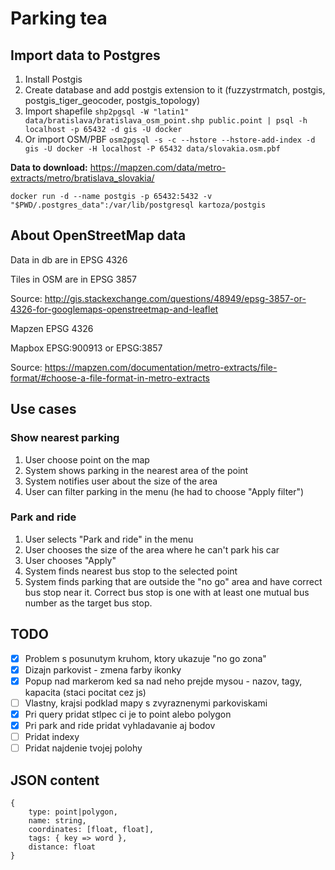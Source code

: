 Parking tea
===========

Import data to Postgres
-----------------------
1. Install Postgis
2. Create database and add postgis extension to it (fuzzystrmatch, postgis, postgis_tiger_geocoder, postgis_topology)
3. Import shapefile `shp2pgsql -W "latin1" data/bratislava/bratislava_osm_point.shp public.point | psql -h localhost -p 65432 -d gis -U docker`
4. Or import OSM/PBF `osm2pgsql -s -c --hstore --hstore-add-index -d gis -U docker -H localhost -P 65432 data/slovakia.osm.pbf`

**Data to download:** https://mapzen.com/data/metro-extracts/metro/bratislava_slovakia/

`docker run -d --name postgis -p 65432:5432 -v "$PWD/.postgres_data":/var/lib/postgresql kartoza/postgis`

About OpenStreetMap data
------------------------
Data in db are in EPSG 4326

Tiles in OSM are in EPSG 3857

Source: http://gis.stackexchange.com/questions/48949/epsg-3857-or-4326-for-googlemaps-openstreetmap-and-leaflet

Mapzen EPSG 4326

Mapbox EPSG:900913 or EPSG:3857

Source: https://mapzen.com/documentation/metro-extracts/file-format/#choose-a-file-format-in-metro-extracts

Use cases
---------

### Show nearest parking ###
1. User choose point on the map
2. System shows parking in the nearest area of the point
3. System notifies user about the size of the area
4. User can filter parking in the menu (he had to choose "Apply filter")

### Park and ride ###
1. User selects "Park and ride" in the menu
2. User chooses the size of the area where he can't park his car
3. User chooses "Apply"
4. System finds nearest bus stop to the selected point
5. System finds parking that are outside the "no go" area and have correct bus stop near it. Correct bus stop is one with at least one mutual bus number as the target bus stop.

TODO
----
- [x] Problem s posunutym kruhom, ktory ukazuje "no go zona"
- [x] Dizajn parkovist - zmena farby ikonky
- [x] Popup nad markerom ked sa nad neho prejde mysou - nazov, tagy, kapacita (staci pocitat cez js)
- [ ] Vlastny, krajsi podklad mapy s zvyraznenymi parkoviskami
- [x] Pri query pridat stlpec ci je to point alebo polygon
- [x] Pri park and ride pridat vyhladavanie aj bodov
- [ ] Pridat indexy
- [ ] Pridat najdenie tvojej polohy

JSON content
------------
```
{
    type: point|polygon,
    name: string,
    coordinates: [float, float],
    tags: { key => word },
    distance: float
}
```
